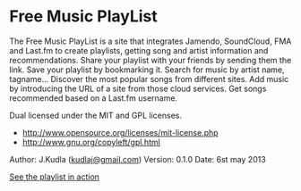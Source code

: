 Free Music PlayList
==========

The Free Music PlayList is a site that integrates Jamendo, SoundCloud, FMA and Last.fm to create playlists, 
getting song and artist information and recommendations.
Share your playlist with your friends by sending them the link.
Save your playlist by bookmarking it.
Search for music by artist name, tagname...
Discover the most popular songs from different sites.
Add music by introducing the URL of a site from those cloud services.
Get songs recommended based on a Last.fm username.


Dual licensed under the MIT and GPL licenses.
 - http://www.opensource.org/licenses/mit-license.php
  - http://www.gnu.org/copyleft/gpl.html

 Author: J.Kudla  (kudlaj@gmail.com)
 Version: 0.1.0
 Date: 6st may 2013

<a href="http://kudlaj.github.io/fmplaylist/fmplaylist.html">See the playlist in action</a>